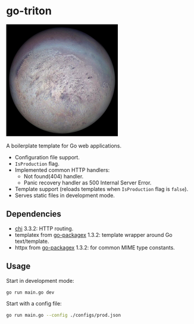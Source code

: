 # go-triton

<img src="./triton.jpg" width="300" height="300"/>

A boilerplate template for Go web applications.

* Configuration file support.
* `IsProduction` flag.
* Implemented common HTTP handlers:
  * Not found(404) handler.
  * Panic recovery handler as 500 Internal Server Error.
* Template support (reloads templates when `IsProduction` flag is `false`).
* Serves static files in development mode.

## Dependencies
* [chi](https://github.com/go-chi/chi) 3.3.2: HTTP routing.
* templatex from [go-packagex](https://github.com/mgenware/go-packagex) 1.3.2: template wrapper around Go text/template.
* httpx from [go-packagex](https://github.com/mgenware/go-packagex) 1.3.2: for common MIME type constants.

## Usage
Start in development mode:
```sh
go run main.go dev
```

Start with a config file:
```sh
go run main.go --config ./configs/prod.json
```
